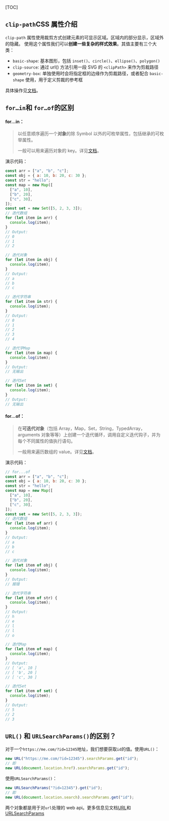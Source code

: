 [TOC]

## `clip-path`CSS 属性介绍

`clip-path` 属性使用裁剪方式创建元素的可显示区域。区域内的部分显示，区域外的隐藏。 使用这个属性我们可以**创建一些复杂的样式效果**。其值主要有三个大类：

- `basic-shape`: 基本图形，包括 `inset()`、`circle()`、`ellipse()`、`polygon()`
- `clip-source`: 通过 url() 方法引用一段 SVG 的 `<clipPath>` 来作为剪裁路径
- `geometry-box`: 单独使用时会将指定框的边缘作为剪裁路径，或者配合 `basic-shape` 使用，用于定义剪裁的参考框

具体操作见[文档](https://developer.mozilla.org/zh-CN/docs/Web/CSS/clip-path)。

## `for…in`和 `for…of`的区别

#### for...in：

> 以任意顺序遍历一个**对象**的除 Symbol 以外的可枚举属性，包括继承的可枚举属性。
>
> 一般可以用来遍历对象的 key。详见[文档](https://developer.mozilla.org/zh-CN/docs/Web/JavaScript/Reference/Statements/for...in)。

演示代码：

```js
const arr = ["a", "b", "c"];
const obj = { a: 10, b: 20, c: 30 };
const str = "hello";
const map = new Map([
  ["a", 10],
  ["b", 20],
  ["c", 30],
]);
const set = new Set([5, 2, 3, 3]);
// 迭代数组
for (let item in arr) {
  console.log(item);
}
// Output:
// 0
// 1
// 2

// 迭代对象
for (let item in obj) {
  console.log(item);
}
// Output:
// a
// b
// c

// 迭代字符串
for (let item in str) {
  console.log(item);
}
// Output:
// 0
// 1
// 2
// 3
// 4

// 迭代字Map
for (let item in map) {
  console.log(item);
}
// Output:
// 无输出

// 迭代Set
for (let item in set) {
  console.log(item);
}
// Output:
// 无输出
```

#### for...of：

> 在**可迭代对象**（包括 Array，Map，Set，String，TypedArray，arguments 对象等等）上创建一个迭代循环，调用自定义迭代钩子，并为每个不同属性的值执行语句。
>
> 一般用来遍历数组的 value。详见[文档](https://developer.mozilla.org/zh-CN/docs/Web/JavaScript/Reference/Statements/for...of)。

演示代码：

```js
// for...of
const arr = ["a", "b", "c"];
const obj = { a: 10, b: 20, c: 30 };
const str = "hello";
const map = new Map([
  ["a", 10],
  ["b", 20],
  ["c", 30],
]);
const set = new Set([5, 2, 3, 3]);
// 迭代数组
for (let item of arr) {
  console.log(item);
}
// Output:
// a
// b
// c

// 迭代对象
for (let item of obj) {
  console.log(item);
}
// Output:
// 报错

// 迭代字符串
for (let item of str) {
  console.log(item);
}
// Output:
// h
// e
// l
// l
// o

// 迭代Map
for (let item of map) {
  console.log(item);
}
// Output:
// [ 'a', 10 ]
// [ 'b', 20 ]
// [ 'c', 30 ]

// 迭代Set
for (let item of set) {
  console.log(item);
}
// Output:
// 5
// 2
// 3
```

## `URL()` 和 `URLSearchParams()`的区别？

对于一个`https://me.com/?id=12345`地址，我们想要获取`id`的值。使用`URL()`：

```js
new URL("https://me.com/?id=12345").searchParams.get("id");
// 即
new URL(document.location.href).searchParams.get("id");
```

使用`URLSearchParams()`：

```js
new URLSearchParams("?id=12345").get("id");
// 即
new URL(document.location.search).searchParams.get("id");
```

两个对象都是用于对`url`处理的 web api。更多信息见文档[URL](https://developer.mozilla.org/zh-CN/docs/Web/API/URL)和[URLSearchParams](https://developer.mozilla.org/zh-CN/docs/Web/API/URLSearchParams)
